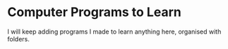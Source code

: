 Computer Programs to Learn
==========================

I will keep adding programs I made to learn anything here, organised with folders.